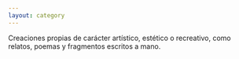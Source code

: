 ```yaml
---
layout: category
---
```

Creaciones propias de carácter artístico, estético o recreativo, como relatos, poemas y fragmentos escritos a mano.
